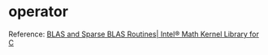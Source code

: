 # operator

Reference: [BLAS and Sparse BLAS Routines| Intel® Math Kernel Library for C](https://software.intel.com/en-us/mkl-developer-reference-c-blas-and-sparse-blas-routines)
